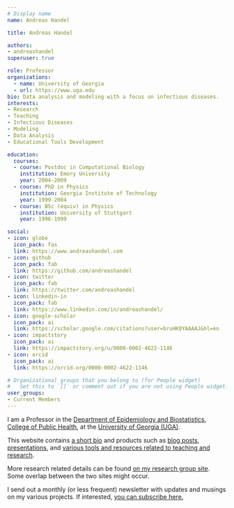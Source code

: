 ```yaml
---
# Display name
name: Andreas Handel

title: Andreas Handel

authors:
- andreashandel
superuser: true

role: Professor
organizations:
  - name: University of Georgia 
  - url: https://www.uga.edu
bio: Data analysis and modeling with a focus on infectious diseases.  
interests:
- Research
- Teaching
- Infectious Diseases 
- Modeling
- Data Analysis
- Educational Tools Development

education:
  courses:
  - course: Postdoc in Computational Biology
    institution: Emory University
    year: 2004-2009
  - course: PhD in Physics
    institution: Georgia Institute of Technology
    year: 1999-2004
  - course: BSc (equiv) in Physics
    institution: University of Stuttgart
    year: 1996-1999

social:
- icon: globe
  icon_pack: fas
  link: https://www.andreashandel.com
- icon: github
  icon_pack: fab
  link: https://github.com/andreashandel
- icon: twitter
  icon_pack: fab
  link: https://twitter.com/andreashandel
- icon: linkedin-in
  icon_pack: fab
  link: https://www.linkedin.com/in/andreashandel/
- icon: google-scholar
  icon_pack: ai
  link: https://scholar.google.com/citations?user=bruHK0YAAAAJ&hl=en
- icon: impactstory
  icon_pack: ai
  link: https://impactstory.org/u/0000-0002-4622-1146
- icon: orcid
  icon_pack: ai
  link: https://orcid.org/0000-0002-4622-1146

# Organizational groups that you belong to (for People widget)
#   Set this to `[]` or comment out if you are not using People widget.  
user_groups:
- Current Members
---
```


I am a Professor in the [Department of Epidemiology and Biostatistics](https://publichealth.uga.edu/departments/epidemiology-biostatistics/),
[College of Public Health](https://www.publichealth.uga.edu/), at the [University of Georgia (UGA)](https://www.uga.edu/). 

This website contains [a short bio](/about/) and products such as [blog posts](/posts/), [presentations](/presentations/), and [various tools and resources related to teaching and research](/projects/). 

More research related details can be found [on my research group site](https://handelgroup.uga.edu/). 
Some overlap between the two sites might occur.

I send out a monthly (or less frequent) newsletter with updates and musings on my various projects. If interested, [you can subscribe here.](/subscribe/)



